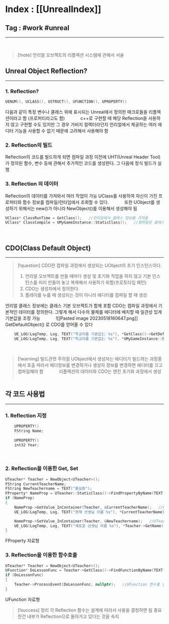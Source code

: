 # Index : [[UnrealIndex]]
## Tag : #work #unreal
---
   
> [!note] 언리얼 오브젝트의 리플렉션 시스템에 관해서 서술
   
## Unreal Object Reflection?
---
### 1. Reflection?
```cpp
UENUM(), UCLASS(), USTRUCT(), UFUNCTION(), UPROPERTY()
```
다음과 같이 특정 변수나 클래스 위에 표시되는 Unreal에서 정의한 매크로들을 리플렉션이라고 함
(프로퍼티라고도 함)
   
c++로 구현할 때 해당 Reflection을 사용하지 않고 구현할 수도 있지만
그 경우 가비지 컬렉터라던지 언리얼에서 제공하는 여러 에디터 기능을 사용할 수 없기 때문에
고려해서 사용해야 함
   
### 2. Reflection의 빌드
Reflection의 코드를 빌드하게 되면 컴파일 과정 이전에 UHT(Unreal Header Tool)가
정의된 함수, 변수 등에 관해서 추가적인 코드를 생성한다.
그 다음에 정식 빌드가 실행
   
### 3. Reflection 의 데이터
Reflection의 데이터를 가져와서 여러 작업이 가능
UClass를 사용하여 자신이 가진 프로퍼티와 함수 정보를 컴파일/런타임에서 조회할 수 있다.
   
또한 UObject를 생성하기 위해서는 new()가 아니라 NewObject()를 이용해서 생성해야 됨
```cpp
UClass* ClassRunTime = GetClass();   //런타임에서 클래스 정보를 가져옴
UClass* ClassCompile = UMyGameInstance::StaticClass();   //컴파일된 클래스 정보를 가져옴
```
   
## CDO(Class Default Object)
---
> [!question] CDO란 컴파일 과정에서 생성되는 UObject의 초기 인스턴스이다.
> 1. 언리얼 오브젝트를 만들 때마다 생성 및 초기화 작업을 하지 않고 
> 기본 인스턴스를 미리 만들어 놓고 복제해서 사용하기 위함(프로토타입 패턴)
> 2. CDO는 생성자에서 정의한다.
> 3. 플레이를 누를 때 생성되는 것이 아니라 에디터를 컴파일 할 때 생성

언리얼 클래스 정보에는 클래스 기본 오브젝트가 함께 포함
CDO는 컴파일 과정에서 기본적인 데이터를 정의한다.
그렇게 해서 다수의 물체를 에디터에 배치할 때 일관성 있게 기본값을 조정 가능
   
![[Pasted image 20230518160647.png]]
GetDefaultObject() 로 CDO를 얻어올 수 있다
```cpp
	UE_LOG(LogTemp, Log, TEXT("학교이름 기본값1: %s"), *GetClass()->GetDefaultObject<UMyGameInstance>()->SchoolName);
	UE_LOG(LogTemp, Log, TEXT("학교이름 기본값2: %s"), *UMyGameInstance::StaticClass()->GetDefaultObject<UMyGameInstance>()->SchoolName);
```
   
   
> [!warning] 빌드관련 주의점
> UObject에서 생성자는 에디터가 빌드하는 과정중에서 호출
> 따라서 헤더정보를 변경하거나 생성자 정보를 변경하면 에디터를 끄고 컴파일해야 함
   
리플렉션의 데이터와 CDO는 엔진 초기화 과정에서 생성
   
   
## 각 코드 사용법
---
### 1. Reflection 지정
```cpp
	UPROPERTY()
	FString Name;
	
	UPROPERTY()
	int32 Year;
```
   
### 2. Reflection을 이용한 Get, Set
```cpp
UTeacher* Teacher = NewObject<UTeacher>();
FString CurrentTeacherName;
FString NewTeachername = TEXT("홍길동");
FProperty* NameProp = UTeacher::StaticClass()->FindPropertyByName(TEXT("Name"));  //변수 이름이 Name인 변수를 찾음
if (NameProp)
{
	NameProp->GetValue_InContainer(Teacher, &CurrentTeacherName);   //UTeacher클래스의 Name 프로퍼티를 Get
	UE_LOG(LogTemp, Log, TEXT("현재 선생님 이름 %s"), *CurrentTeacherName);

	NameProp->SetValue_InContainer(Teacher, &NewTeachername);   //UTeacher클래스의 Name 프로퍼티를 Set
	UE_LOG(LogTemp, Log, TEXT("새로운 선생님 이름 %s"), *Teacher->GetName());
}
```
FProperty 자료형
   
### 3. Reflection을 이용한 함수호출
```cpp
UTeacher* Teacher = NewObject<UTeacher>();
UFunction* DoLessonFunc = Teacher->GetClass()->FindFunctionByName(TEXT("DoLession"));  //DoLession 함수를 찾음
if (DoLessonFunc)
{
	Teacher->ProcessEvent(DoLessonFunc, nullptr);   //UFunction 변수를 실행, 인자가 없으면 nullptr을 넘김
}
```
UFunction 자료형
   
   
> [!success] 정리
> 각 Reflection 함수는 설계에 따라서 사용을 결정하면 됨
> 중요한건 내부가 Reflection으로 돌아가고 있다는 것을 숙지


